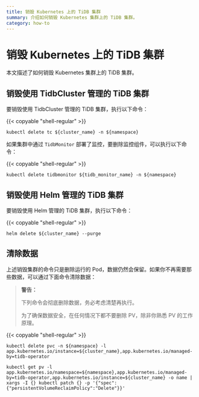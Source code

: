 ```yaml
---
title: 销毁 Kubernetes 上的 TiDB 集群
summary: 介绍如何销毁 Kubernetes 集群上的 TiDB 集群。
category: how-to
---
```


# 销毁 Kubernetes 上的 TiDB 集群

本文描述了如何销毁 Kubernetes 集群上的 TiDB 集群。

## 销毁使用 TidbCluster 管理的 TiDB 集群

要销毁使用 TidbCluster 管理的 TiDB 集群，执行以下命令：

{{< copyable "shell-regular" >}}

```shell
kubectl delete tc ${cluster_name} -n ${namespace}
```

如果集群中通过 `TidbMonitor` 部署了监控，要删除监控组件，可以执行以下命令：

{{< copyable "shell-regular" >}}

```shell
kubectl delete tidbmonitor ${tidb_monitor_name} -n ${namespace}
```

## 销毁使用 Helm 管理的 TiDB 集群

要销毁使用 Helm 管理的 TiDB 集群，执行以下命令：

{{< copyable "shell-regular" >}}

```shell
helm delete ${cluster_name} --purge
```

## 清除数据

上述销毁集群的命令只是删除运行的 Pod，数据仍然会保留。如果你不再需要那些数据，可以通过下面命令清除数据：

> **警告：**
>
> 下列命令会彻底删除数据，务必考虑清楚再执行。
>
> 为了确保数据安全，在任何情况下都不要删除 PV，除非你熟悉 PV 的工作原理。

{{< copyable "shell-regular" >}}

```shell
kubectl delete pvc -n ${namespace} -l app.kubernetes.io/instance=${cluster_name},app.kubernetes.io/managed-by=tidb-operator
```

```shell
kubectl get pv -l app.kubernetes.io/namespace=${namespace},app.kubernetes.io/managed-by=tidb-operator,app.kubernetes.io/instance=${cluster_name} -o name | xargs -I {} kubectl patch {} -p '{"spec":{"persistentVolumeReclaimPolicy":"Delete"}}'
```
